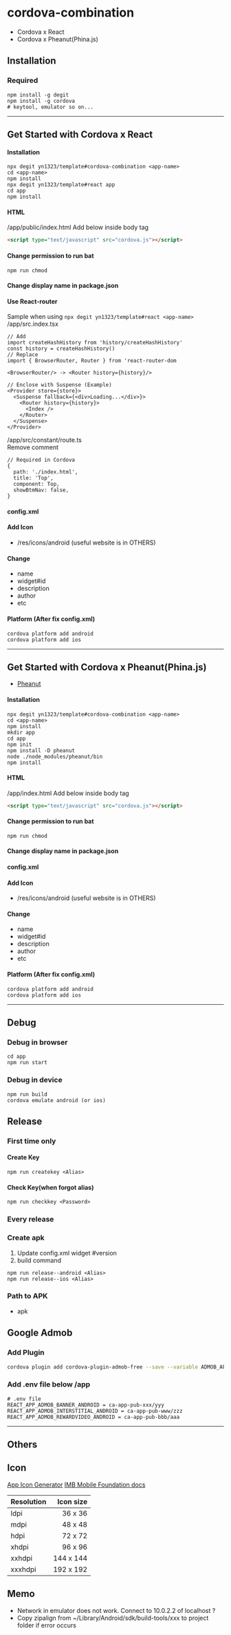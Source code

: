 # cordova-combination

- Cordova x React
- Cordova x Pheanut(Phina.js)

## Installation
### Required
```
npm install -g degit
npm install -g cordova
# keytool, emulator so on...
```

---

## Get Started with Cordova x React
#### Installation
```
npx degit yn1323/template#cordova-combination <app-name>
cd <app-name>
npm install
npx degit yn1323/template#react app
cd app
npm install
```

#### HTML  
/app/public/index.html
Add below inside body tag
```html
<script type="text/javascript" src="cordova.js"></script>
```

#### Change permission to run bat
```
npm run chmod
```

#### Change display name in package.json

#### Use React-router
Sample when using `npx degit yn1323/template#react <app-name>`  
/app/src.index.tsx
```tsx
// Add
import createHashHistory from 'history/createHashHistory'
const history = createHashHistory()
// Replace
import { BrowserRouter, Router } from 'react-router-dom

<BrowserRouter/> -> <Router history={history}/>

// Enclose with Suspense (Example)
<Provider store={store}>
  <Suspense fallback={<div>Loading...</div>}>
    <Router history={history}>
      <Index />
    </Router>
  </Suspense>
</Provider>
```
/app/src/constant/route.ts  
Remove comment
```tsx
// Required in Cordova
{
  path: './index.html',
  title: 'Top',
  component: Top,
  showBtmNav: false,
}
```

#### config.xml
#### Add Icon
- /res/icons/android (useful website is in OTHERS)
#### Change
- name
- widget#id
- description
- author
- etc


#### Platform (After fix config.xml)
```
cordova platform add android
cordova platform add ios
```

---

## Get Started with Cordova x Pheanut(Phina.js)
- [Pheanut](https://github.com/yn1323/pheanut)
#### Installation
```
npx degit yn1323/template#cordova-combination <app-name>
cd <app-name>
npm install
mkdir app
cd app
npm init
npm install -D pheanut
node ./node_modules/pheanut/bin
npm install
```

#### HTML  
/app/index.html
Add below inside body tag
```html
<script type="text/javascript" src="cordova.js"></script>
```

#### Change permission to run bat
```
npm run chmod
```

#### Change display name in package.json

#### config.xml
#### Add Icon
- /res/icons/android (useful website is in OTHERS)
#### Change
- name
- widget#id
- description
- author
- etc

#### Platform (After fix config.xml)
```
cordova platform add android
cordova platform add ios
```

---
## Debug
### Debug in browser
```
cd app
npm run start
```

### Debug in device
```
npm run build
cordova emulate android (or ios)
```

## Release

### First time only
#### Create Key
```
npm run createkey <Alias>
```

#### Check Key(when forgot alias)
```
npm run checkkey <Password>
```

### Every release

### Create apk
1. Update config.xml widget #version
2. build command
```
npm run release--android <Alias>
npm run release--ios <Alias>
```

### Path to APK
- apk

## Google Admob

### Add Plugin
```sh
cordova plugin add cordova-plugin-admob-free --save --variable ADMOB_APP_ID="<YOUR_ANDROID_ADMOB_APP_ID_AS_FOUND_IN_ADMOB>"
```

### Add .env file below /app
```
# .env file
REACT_APP_ADMOB_BANNER_ANDROID = ca-app-pub-xxx/yyy
REACT_APP_ADMOB_INTERSTITIAL_ANDROID = ca-app-pub-www/zzz
REACT_APP_ADMOB_REWARDVIDEO_ANDROID = ca-app-pub-bbb/aaa
```

---

## Others
## Icon

[App Icon Generator](https://appicon.co/)
[IMB Mobile Foundation docs](https://mobilefirstplatform.ibmcloud.com/tutorials/ja/foundation/8.0/application-development/cordova-apps/adding-images-and-icons/)

| Resolution  | Icon size |
|:------- | --------------:|
| ldpi    |        36 x 36 |
| mdpi    |        48 x 48 |
| hdpi    |        72 x 72 |
| xhdpi   |        96 x 96 |
| xxhdpi  |      144 x 144 |
| xxxhdpi |      192 x 192 |

## Memo
- Network in emulator does not work. Connect to 10.0.2.2 of localhost ?
- Copy zipalign from ~/Library/Android/sdk/build-tools/xxx to project folder if error occurs
